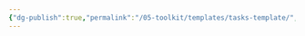 ```yaml
---
{"dg-publish":true,"permalink":"/05-toolkit/templates/tasks-template/","noteIcon":"","created":"2025-01-01T04:28:26.516+01:00","updated":"2025-01-01T06:06:34.289+01:00"}
---
```



## 



## 



## 



## 







